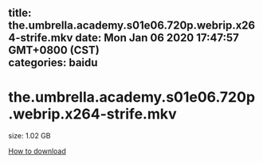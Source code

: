
title: the.umbrella.academy.s01e06.720p.webrip.x264-strife.mkv
date: Mon Jan 06 2020 17:47:57 GMT+0800 (CST)    
categories: baidu
---

# the.umbrella.academy.s01e06.720p.webrip.x264-strife.mkv
size: 1.02 GB
 
 

[How to download](https://bpcam.bemobtrk.com/go/2ceec3aa-1ca2-46d6-b9ff-aaa5c184517c?jno=5167)